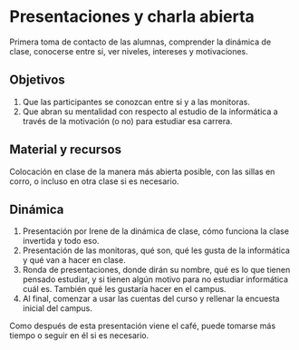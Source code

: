 # Presentaciones y charla abierta

Primera toma de contacto de las alumnas, comprender la dinámica de
clase, conocerse entre si, ver niveles, intereses y motivaciones.

## Objetivos

1. Que las participantes se conozcan entre si y a las monitoras.
2. Que abran su mentalidad con respecto al estudio de la informática a
   través de la motivación (o no) para estudiar esa carrera.

## Material y recursos

Colocación en clase de la manera más abierta posible, con las sillas
en corro, o incluso en otra clase si es necesario. 

## Dinámica

1. Presentación por Irene de la dinámica de clase, cómo funciona la
   clase invertida y todo eso. 
1. Presentación de las monitoras, qué son, qué les gusta de la
   informática y qué van a hacer en clase. 
2. Ronda de presentaciones, donde dirán su nombre, qué es lo que
   tienen pensado estudiar, y si tienen algún motivo para no estudiar
   informática cuál es. También qué les gustaría hacer en el campus. 
3. Al final, comenzar a usar las cuentas del curso y rellenar la
   encuesta inicial del campus. 

Como después de esta presentación viene el café, puede tomarse más
tiempo o seguir en él si es necesario.
